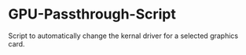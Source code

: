 # GPU-Passthrough-Script
Script to automatically change the kernal driver for a selected graphics card.

